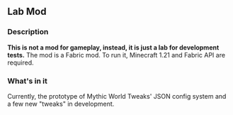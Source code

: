 Lab Mod
---
### Description
**This is not a mod for gameplay, instead, it is just a lab for development tests.**
The mod is a Fabric mod. To run it, Minecraft 1.21 and Fabric API are required.
### What's in it
Currently, the prototype of Mythic World Tweaks' JSON config system and a few new "tweaks" in development.